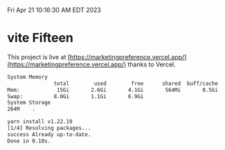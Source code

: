 Fri Apr 21 10:16:30 AM EDT 2023

# vite Fifteen


This project is live at [https://marketingpreference.vercel.app/](https://marketingpreference.vercel.app/) thanks to Vercel.

```bash
System Memory
               total        used        free      shared  buff/cache   available
Mem:            15Gi       2.6Gi       4.1Gi       564Mi       8.5Gi        11Gi
Swap:          8.0Gi       1.1Gi       6.9Gi
System Storage
264M	.
```
```bash
yarn install v1.22.19
[1/4] Resolving packages...
success Already up-to-date.
Done in 0.10s.
```
